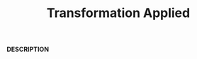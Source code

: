 ﻿---
category: 2xx
code: 214
cover: https://firebasestorage.googleapis.com/v0/b/capy-http.appspot.com/o/Capy214.webp?alt=media
coverAlt: Transformation Applied
description: Transformation Applied
pubDate: 2014-06-01
tags:
- 2xx
title: Transformation Applied
---

__DESCRIPTION__